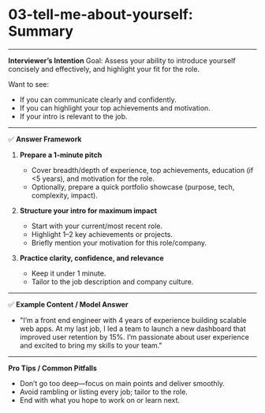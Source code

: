 # 03-tell-me-about-yourself: Summary

---

**Interviewer’s Intention**
Goal: Assess your ability to introduce yourself concisely and effectively, and highlight your fit for the role.

Want to see:

- If you can communicate clearly and confidently.
- If you can highlight your top achievements and motivation.
- If your intro is relevant to the job.

---

✅ **Answer Framework**

1. **Prepare a 1-minute pitch**

   - Cover breadth/depth of experience, top achievements, education (if &lt;5 years), and motivation for the role.
   - Optionally, prepare a quick portfolio showcase (purpose, tech, complexity, impact).

2. **Structure your intro for maximum impact**

   - Start with your current/most recent role.
   - Highlight 1–2 key achievements or projects.
   - Briefly mention your motivation for this role/company.

3. **Practice clarity, confidence, and relevance**
   - Keep it under 1 minute.
   - Tailor to the job description and company culture.

---

✅ **Example Content / Model Answer**

- "I’m a front end engineer with 4 years of experience building scalable web apps. At my last job, I led a team to launch a new dashboard that improved user retention by 15%. I’m passionate about user experience and excited to bring my skills to your team."

---

**Pro Tips / Common Pitfalls**

- Don’t go too deep—focus on main points and deliver smoothly.
- Avoid rambling or listing every job; tailor to the role.
- End with what you hope to work on or learn next.
